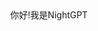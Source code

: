 <div align="center" background-size: cover; background-position: center; padding: 20px;"<h3>你好!我是NightGPT<h3> </div>
